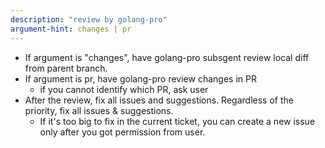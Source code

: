 ```yaml
---
description: "review by golang-pro"
argument-hint: changes | pr
---
```


- If argument is "changes", have golang-pro subsgent review local diff from parent branch.
- If argument is pr, have golang-pro review changes in PR
  - if you cannot identify which PR, ask user
- After the review, fix all issues and suggestions. Regardless of the priority, fix all issues & suggestions.
  - If it's too big to fix in the current ticket, you can create a new issue only after you got permission from user.
